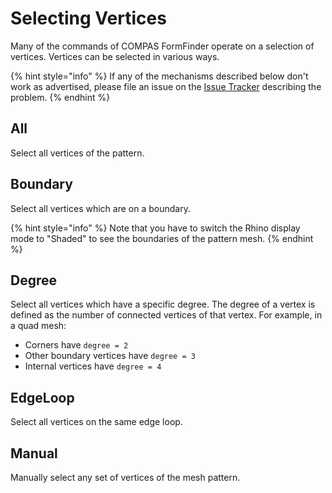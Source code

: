 # Selecting Vertices

Many of the commands of COMPAS FormFinder operate on a selection of vertices. Vertices can be selected in various ways.

{% hint style="info" %}
If any of the mechanisms described below don't work as advertised, please file an issue on the [Issue Tracker](https://github.com/BlockResearchGroup/compas-FoFin/issues) describing the problem.
{% endhint %}

## All

Select all vertices of the pattern.

## Boundary

Select all vertices which are on a boundary.

{% hint style="info" %}
Note that you have to switch the Rhino display mode to "Shaded" to see the boundaries of the pattern mesh.
{% endhint %}

## Degree

Select all vertices which have a specific degree. The degree of a vertex is defined as the number of connected vertices of that vertex. For example, in a quad mesh:

* Corners have `degree = 2`
* Other boundary vertices have `degree = 3`
* Internal vertices have `degree = 4`

## EdgeLoop

Select all vertices on the same edge loop.

## Manual

Manually select any set of vertices of the mesh pattern.
